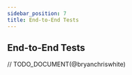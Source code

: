 ```yaml
---
sidebar_position: 7
title: End-to-End Tests
---
```


## End-to-End Tests <!-- omit in toc -->

// TODO_DOCUMENT(@bryanchriswhite)
